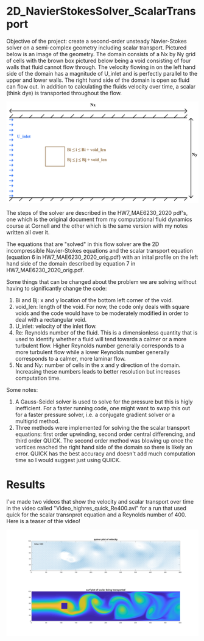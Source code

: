# 2D_NavierStokesSolver_ScalarTransport

Objective of the project: create a second-order unsteady Navier-Stokes solver on a semi-complex geometry including scalar transport. Pictured below is an image of the geometry. The domain consists of a Nx by Ny grid of cells with the brown box pictured below being a void consisting of four walls that fluid cannot flow through. The velocity flowing in on the left hand side of the domain has a magnitude of U_inlet and is perfectly parallel to the upper and lower walls. The right hand side of the domain is open so fluid can flow out. In addition to calculating the fluids velocity over time, a scalar (think dye) is transported throughout the flow. 

![](geometry.jpg)

The steps of the solver are described in the HW7_MAE6230_2020 pdf's, one which is the original document from my computational fluid dynamics course at Cornell and the other which is the same version with my notes written all over it. 

The equations that are "solved" in this flow solver are the 2D incompressible Navier-Stokes equations and the scalar transport equation (equation 6 in HW7_MAE6230_2020_orig.pdf) with an inital profile on the left hand side of the domain described by equation 7 in HW7_MAE6230_2020_orig.pdf.


Some things that can be changed about the problem we are solving without having to significantly change the code: 
1. Bi and Bj: x and y location of the bottom left corner of the void.  
2. void_len: length of the void. For now, the code only deals with square voids and the code would have to be moderately modified in order to deal with a rectangular void. 
3. U_inlet: velocity of the inlet flow. 
4. Re: Reynolds number of the fluid. This is a dimensionless quantity that is used to identify whether a fluid will tend towards a calmer or a more turbulent flow. Higher Reynolds number generally corresponds to a more turbulent flow while a lower Reynolds number generally corresponds to a calmer, more laminar flow. 
5. Nx and Ny: number of cells in the x and y direction of the domain. Increasing these numbers leads to better resolution but increases computation time. 

Some notes:
1. A Gauss-Seidel solver is used to solve for the pressure but this is higly inefficient. For a faster running code, one might want to swap this out for a faster pressure solver, i.e. a conjugate gradient solver or a multigrid method. 
2. Three methods were implemented for solving the the scalar transport equations: first order upwinding, second order central differencing, and third order QUICK. The second order method was blowing up once the vortices reached the right hand side of the domain so there is likely an error. QUICK has the best accuracy and doesn't add much computation time so I would suggest just using QUICK.

# Results

I've made two videos that show the velocity and scalar transport over time in the video called "Video_highres_quick_Re400.avi" for a run that used quick for the scalar transnprot equation and a Reynolds number of 400. Here is a teaser of thie video!

![](images_highres_quick_Re400/data25.png)
